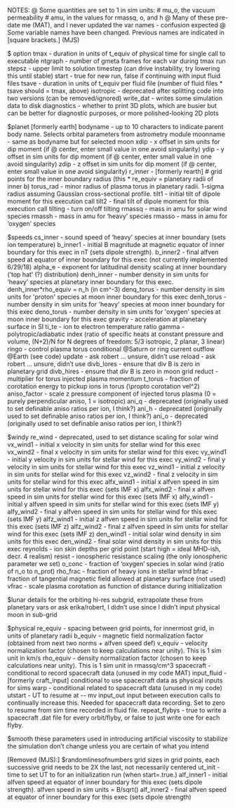 ﻿NOTES:
	@ Some quantities are set to 1 in sim units:
		#	mu_o, the vacuum permeability
		#	amu, in the values for rmassq, o, and h
	@ Many of these pre-date me (MAT), and I never updated the var names - confusion expected
	@ Some variable names have been changed. Previous names are indicated in [square brackets.] (MJS)
 
$ option
tmax - duration in units of t_equiv of physical time for single call to executable
ntgraph - number of gmeta frames for each var during tmax run
stepsz - upper limit to solution timestep (can drive instability, try lowering this until stable)
start - true for new run, false if continuing with input fluid files
tsave - duration in units of t_equiv per fluid file (number of fluid files * tsave should = tmax, above)
isotropic - deprecated after splitting code into two versions (can be removed/ignored)
write_dat - writes some simulation data to disk
diagnostics - whether to print 3D plots, which are busier but can be better for diagnostic purposes, or more polished-looking 2D plots
 
 
$planet	[formerly earth]
bodyname - up to 10 characters to indicate parent body name. Selects orbital parameters from astrometry module
moonname - same as bodyname but for selected moon
xdip - x offset in sim units for dip moment (if @ center, enter small value in one avoid singularity)
ydip - y offset in sim units for dip moment (if @ center, enter small value in one avoid singularity)
zdip - z offset in sim units for dip moment (if @ center, enter small value in one avoid singularity)
r_inner - [formerly rearth] # grid points for the inner boundary radius (this * re_equiv = planetary radii of inner b)
torus_rad - minor radius of plasma torus in planetary radii. 1-sigma radius assuming Gaussian cross-sectional profile.
tilt1 - initial tilt of dipole moment for this execution call
tilt2 - final tilt of dipole moment for this execution call
tilting - turn on/off tilting
rmassq - mass in amu for solar wind species 
rmassh - mass in amu for ‘heavy’ species
rmasso - mass in amu for ‘oxygen’ species 
 
 
$speeds
cs_inner - sound speed of ‘heavy’ species at inner boundary (sets ion temperature)
b_inner1 - initial B magnitude at magnetic equator of inner boundary for this exec in nT (sets dipole strength).
b_inner2 - final alfven speed at equator of inner boundary for this exec (not currently implemented 6/29/18)
alpha_e - exponent for latitudinal density scaling at inner boundary (‘top hat’ (?) distribution)
denh_inner - number density in sim units for ‘heavy’ species at planetary inner boundary for this exec. denh_inner*rho_equiv = n_h (in cm^-3)
denq_torus - number density in sim units for 'proton' species at moon inner boundary for this exec 
denh_torus - number density in sim units for 'heavy' species at moon inner boundary for this exec 
deno_torus - number density in sim units for 'oxygen' species at moon inner boundary for this exec 
gravity - acceleration at planetary surface in SI
ti_te - ion to electron temperature ratio
gamma - polytropic/adiabatic index (ratio of specific heats at constant pressure and volume, (N+2)/N for N degrees of freedom: 5/3 isotropic, 2 planar, 3 linear)
ringo - control plasma torus conditional @Saturn or ring current outflow @Earth (see code)
update - ask robert … unsure, didn’t use
reload - ask robert … unsure, didn’t use
divb_lores - ensure that div B is zero in planetary grid
divb_hires - ensure that div B is zero in moon grid
reduct - multiplier for torus injected plasma momentum
t_torus - fraction of corotation energy to pickup ions in torus (\propto corotation vel^2)
aniso_factor - scale z pressure component of injected torus plasma (0 = purely perpendicular aniso, 1 = isotropic)
ani_q - deprecated (originally used to set definable aniso ratios per ion, I think?)
ani_h - deprecated (originally used to set definable aniso ratios per ion, I think?)
ani_o - deprecated (originally used to set definable aniso ratios per ion, I think?)
 
$windy
re_wind - deprecated, used to set distance scaling for solar wind
vx_wind1 - initial x velocity in sim units for stellar wind for this exec
vx_wind2 - final x velocity in sim units for stellar wind for this exec
vy_wind1 - initial y velocity in sim units for stellar wind for this exec
vy_wind2 - final y velocity in sim units for stellar wind for this exec
vz_wind1 - initial z velocity in sim units for stellar wind for this exec
vz_wind2 - final z velocity in sim units for stellar wind for this exec
alfx_wind1 - initial x alfven speed in sim units for stellar wind for this exec (sets IMF x)
alfx_wind2 - final x alfven speed in sim units for stellar wind for this exec (sets IMF x)
alfy_wind1 - initial y alfven speed in sim units for stellar wind for this exec (sets IMF y)
alfy_wind2 - final y alfven speed in sim units for stellar wind for this exec (sets IMF y)
alfz_wind1 - initial z alfven speed in sim units for stellar wind for this exec (sets IMF z)
alfz_wind2 - final z alfven speed in sim units for stellar wind for this exec (sets IMF z)
den_wind1 - initial  solar wind density in sim units for this exec
den_wind2 - final  solar wind density in sim units for this exec
reynolds - ion skin depths per grid point (start high = ideal MHD-ish, decr. 4 realism)
resist - ionospheric resistance scaling (the only ionospheric parameter we set)
o_conc - fraction of ‘oxygen’ species in solar wind (ratio of n_o to n_prot)
rho_frac - fraction of heavy ions in stellar wind
bfrac - fraction of tangential magnetic field allowed at planetary surface (not used)
vfrac - scale plasma corotation as function of distance during initialization
 
$lunar
details for the orbiting hi-res subgrid, extrapolate these from planetary vars or ask erika/robert, I didn’t use since I didn’t input physical moon in sub-grid
 
$physical 
re_equiv - spacing between grid points, for innermost grid, in units of planetary radii
b_equiv - magnetic field normalization factor (obtained from next two norms + alfven speed def)
v_equiv - velocity normalization factor (chosen to keep calculations near unity). This is 1 sim unit in km/s
rho_equiv - density normalization factor (chosen to keep calculations near unity). This is 1 sim unit in rmassq/cm^3
spacecraft - conditional to record spacecraft data (unused in my code MAT)
input_fluid - [formerly craft_input] conditional to use spacecraft data as physical inputs for sims
warp - conditional related to spacecraft data (unused in my code)
utstart - UT to resume at -- mv input_out input between execution calls to continually increase this. Needed for spacecraft data recording. Set to zero to resume from sim time recorded in fluid file.
repeat_flybys - true to write a spacecraft .dat file for every orbit/flyby, or false to just write one for each flyby.
 
$smooth
	these parameters used in introducing artificial viscosity to stabilize the simulation
	don’t change unless you are certain of what you intend
 
[Removed (MJS):]
$randomlinesofnumbers
grid sizes in grid points, each successive grid needs to be 2X the last, not necessarily centered
ut_init - time to set UT to for an initialization run (when start=.true.)
alf_inner1 - initial alfven speed at equator of inner boundary for this exec (sets dipole strength). alfven speed in sim units = B/sqrt()
alf_inner2 - final alfven speed at equator of inner boundary  for this exec (sets dipole strength)

